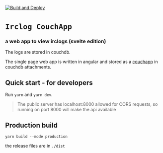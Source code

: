 [![Build and Deploy](https://github.com/irclogs/svelte/workflows/Build%20and%20Deploy/badge.svg)](https://github.com/irclogs/svelte/actions)

# `Irclog CouchApp`
### a web app to view irclogs (svelte edition)

The logs are stored in couchdb.

The single page web app is written in angular and stored as a
[couchapp](https://github.com/irclogs/couchapp)
in couchdb attachments.

## Quick start - for developers

Run `yarn` and `yarn dev`.

> The public server has localhost:8000 allowed for CORS requests, so running on port 8000
> will make the api available

## Production build

```
yarn build --mode production
```
the release files are in `./dist`
